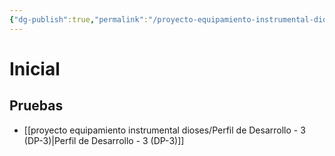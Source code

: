 ```yaml
---
{"dg-publish":true,"permalink":"/proyecto-equipamiento-instrumental-dioses/evaluacion-socioemocional/"}
---
```


# Inicial
## Pruebas
- [[proyecto equipamiento instrumental dioses/Perfil de Desarrollo - 3 (DP-3)\|Perfil de Desarrollo - 3 (DP-3)]]